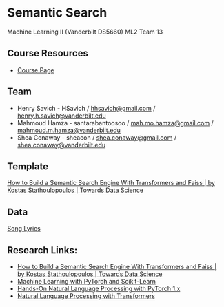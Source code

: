

# Semantic Search
Machine Learning II (Vanderbilt DS5660)
ML2 Team 13

## Course Resources

- [Course Page](https://hrlblab.github.io/DS5660.html)

## Team

- Henry Savich - HSavich / hhsavich@gmail.com / henry.h.savich@vanderbilt.edu
- Mahmoud Hamza - santarabantoosoo / mah.mo.hamza@gmail.com / mahmoud.m.hamza@vanderbilt.edu
- Shea Conaway - sheacon / shea.conaway@gmail.com / shea.conaway@vanderbilt.edu

## Template 

[How to Build a Semantic Search Engine With Transformers and Faiss | by Kostas Stathoulopoulos | Towards Data Science](https://towardsdatascience.com/how-to-build-a-semantic-search-engine-with-transformers-and-faiss-dcbea307a0e8)

## Data

[Song Lyrics](https://www.kaggle.com/datasets/nikhilnayak123/5-million-song-lyrics-dataset)

## Research Links:   

- [How to Build a Semantic Search Engine With Transformers and Faiss | by Kostas Stathoulopoulos | Towards Data Science](https://towardsdatascience.com/how-to-build-a-semantic-search-engine-with-transformers-and-faiss-dcbea307a0e8)
- [Machine Learning with PyTorch and Scikit-Learn](https://learning.oreilly.com/library/view/machine-learning-with/9781801819312/)
- [Hands-On Natural Language Processing with PyTorch 1.x](https://learning.oreilly.com/library/view/hands-on-natural-language/9781789802740/)
- [Natural Language Processing with Transformers](https://learning.oreilly.com/library/view/natural-language-processing/9781098136789/)
